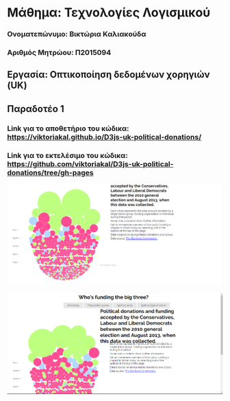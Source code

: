 ﻿# Μάθημα: Τεχνολογίες Λογισμικού

### Ονοματεπώνυμο: Βικτώρια Καλιακούδα
### Αριθμός Μητρώου: Π2015094

## Εργασία: Οπτικοποίηση δεδομένων χορηγιών (UK)

## Παραδοτέο 1
### Link για το αποθετήριο του κώδικα: https://viktoriakal.github.io/D3js-uk-political-donations/

### Link για το εκτελέσιμο του κώδικα: https://github.com/viktoriakal/D3js-uk-political-donations/tree/gh-pages

![picture](pic1.PNG)

![picture](pic2.PNG)




